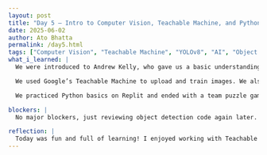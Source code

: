 ```yaml
---
layout: post
title: "Day 5 – Intro to Computer Vision, Teachable Machine, and Python Practice"
date: 2025-06-02
author: Ato Bhatta
permalink: /day5.html
tags: ["Computer Vision", "Teachable Machine", "YOLOv8", "AI", "Object Detection", "Python", "Replit", "Fun Activity"]
what_i_learned: |
  We were introduced to Andrew Kelly, who gave us a basic understanding of computer vision—its types, how it works, and real-world examples.

  We used Google’s Teachable Machine to upload and train images. We also explored YOLOv8, where we ran code to detect objects in both images and videos.

  We practiced Python basics on Replit and ended with a team puzzle game.

blockers: |
  No major blockers, just reviewing object detection code again later.

reflection: |
  Today was fun and full of learning! I enjoyed working with Teachable Machine and YOLOv8. Practicing Python on Replit made things clearer, and the puzzle game was a great way to end the day.
---
```



